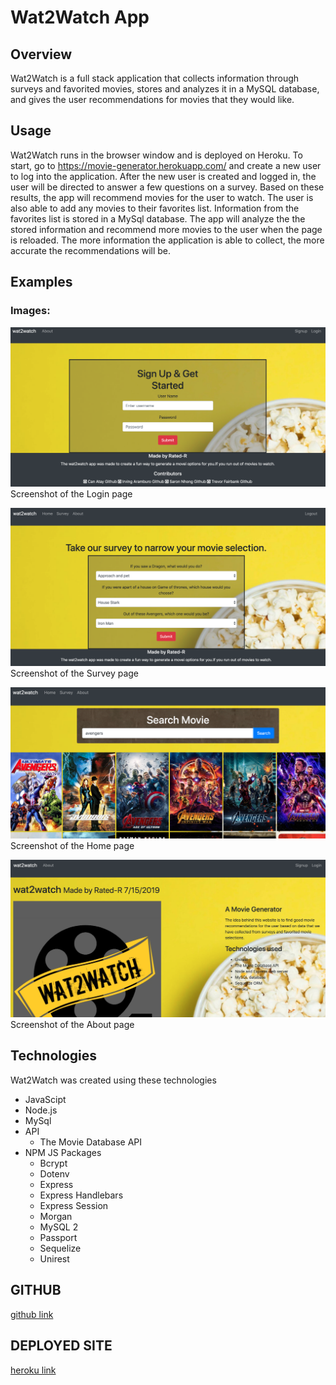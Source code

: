 # Wat2Watch App
## Overview
Wat2Watch is a full stack application that collects information through surveys and favorited movies, stores and analyzes it in a MySQL database, and gives the user recommendations for movies that they would like.

## Usage
Wat2Watch runs in the browser window and is deployed on Heroku. To start, go to https://movie-generator.herokuapp.com/ and create a new user to log into the application. After the new user is created and logged in, the user will be directed to answer a few questions on a survey. Based on these results, the app will recommend movies for the user to watch. The user is also able to add any movies to their favorites list. Information from the favorites list is stored in a MySql database. The app will analyze the the stored information and recommend more movies to the user when the page is reloaded. The more information the application is able to collect, the more accurate the recommendations will be. 

## Examples
### Images:
![alt text](./public/images/login_ss.png "login")
Screenshot of the Login page

![alt text](./public/images/survey_ss.png "survey")
Screenshot of the Survey page

![alt text](./public/images/wat2watch_ss.png "home")
Screenshot of the Home page

![alt text](./public/images/about_ss.png "about")
Screenshot of the About page



## Technologies
Wat2Watch was created using these technologies
* JavaScipt
* Node.js
* MySql
* API
    * The Movie Database API
* NPM JS Packages
    * Bcrypt
    * Dotenv
    * Express
    * Express Handlebars
    * Express Session
    * Morgan
    * MySQL 2
    * Passport
    * Sequelize
    * Unirest


## GITHUB
[github link](https://github.com/vinirg22/movie_gen)

## DEPLOYED SITE
[heroku link](https://wat2watch-p2.herokuapp.com/)